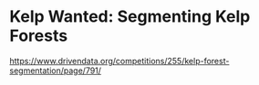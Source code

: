 # Kelp Wanted: Segmenting Kelp Forests

https://www.drivendata.org/competitions/255/kelp-forest-segmentation/page/791/